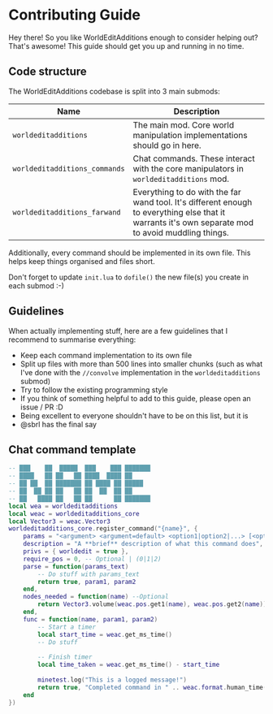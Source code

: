 # Contributing Guide

Hey there! So you like WorldEditAdditions enough to consider helping out? That's awesome! This guide should get you up and running in no time.


## Code structure
The WorldEditAdditions codebase is split into 3 main submods:

Name							| Description
--------------------------------|------------------------
`worldeditadditions`			| The main mod. Core world manipulation implementations should go in here.
`worldeditadditions_commands`	| Chat commands. These interact with the core manipulators in `worldeditadditions` mod.
`worldeditadditions_farwand`	| Everything to do with the far wand tool. It's different enough to everything else that it warrants it's own separate mod to avoid muddling things.

Additionally, every command should be implemented in its own file. This helps keep things organised and files short.

Don't forget to update `init.lua` to `dofile()` the new file(s) you create in each submod :-)


## Guidelines
When actually implementing stuff, here are a few guidelines that I recommend to summarise everything:

 - Keep each command implementation to its own file
 - Split up files with more than 500 lines into smaller chunks (such as what I've done with the `//convolve` implementation in the `worldeditadditions` submod)
 - Try to follow the existing programming style
 - If you think of something helpful to add to this guide, please open an issue / PR :D
 - Being excellent to everyone shouldn't have to be on this list, but it is
 - @sbrl has the final say


## Chat command template

```lua
-- ███    ██  █████  ███    ███ ███████
-- ████   ██ ██   ██ ████  ████ ██
-- ██ ██  ██ ███████ ██ ████ ██ █████
-- ██  ██ ██ ██   ██ ██  ██  ██ ██
-- ██   ████ ██   ██ ██      ██ ███████
local wea = worldeditadditions
local weac = worldeditadditions_core
local Vector3 = weac.Vector3
worldeditadditions_core.register_command("{name}", {
	params = "<argument> <argument=default> <option1|option2|...> [<optional_argument> <optional_argument2> ...] | [<optional_argument> [<optional_argument2>]]",
	description = "A **brief** description of what this command does",
	privs = { worldedit = true },
	require_pos = 0, -- Optional | (0|1|2)
	parse = function(params_text)
		-- Do stuff with params_text
		return true, param1, param2
	end,
	nodes_needed = function(name) --Optional
		return Vector3.volume(weac.pos.get1(name), weac.pos.get2(name))
	end,
	func = function(name, param1, param2)
		-- Start a timer
		local start_time = weac.get_ms_time()
		-- Do stuff
		
		-- Finish timer
		local time_taken = weac.get_ms_time() - start_time
		
		minetest.log("This is a logged message!")
		return true, "Completed command in " .. weac.format.human_time(time_taken)
	end
})
```
